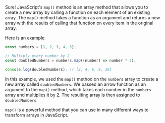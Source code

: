 Sure! JavaScript's `map()` method is an array method that allows you to create a new array by calling a function on each element of an existing array. The `map()` method takes a function as an argument and returns a new array with the results of calling that function on every item in the original array.

Here is an example:

```javascript
const numbers = [1, 2, 3, 4, 5];

// Multiply every number by 2
const doubledNumbers = numbers.map((number) => number * 2);

console.log(doubledNumbers); // [2, 4, 6, 8, 10]
```

In this example, we used the `map()` method on the `numbers` array to create a new array called `doubledNumbers`. We passed an arrow function as an argument to the `map()` method, which takes each number in the `numbers` array and multiplies it by 2. The resulting array is then assigned to `doubledNumbers`.

`map()` is a powerful method that you can use in many different ways to transform arrays in JavaScript.
